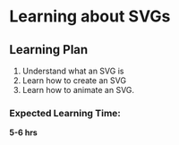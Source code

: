 # Learning about SVGs

## Learning Plan

1. Understand what an SVG is
2. Learn how to create an SVG
3. Learn how to animate an SVG.

### Expected Learning Time: 

<strong> 5-6 hrs </strong>
